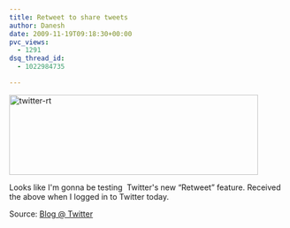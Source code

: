 ```yaml
---
title: Retweet to share tweets
author: Danesh
date: 2009-11-19T09:18:30+00:00
pvc_views:
  - 1291
dsq_thread_id:
  - 1022984735

---
```

[<img loading="lazy" class="alignnone size-medium wp-image-1870" title="twitter-rt" src="/wp-content/uploads/2009/11/twitter-rt-450x145.png" alt="twitter-rt" width="450" height="145" srcset="/wp-content/uploads/2009/11/twitter-rt-450x145.png 450w, /wp-content/uploads/2009/11/twitter-rt.png 782w" sizes="(max-width: 450px) 100vw, 450px" />][1]

Looks like I'm gonna be testing  Twitter's new &#8220;Retweet&#8221; feature. Received the above when I logged in to Twitter today.

Source: [Blog @ Twitter][2]

 [1]: /wp-content/uploads/2009/11/twitter-rt.png
 [2]: http://blog.twitter.com/2009/08/project-retweet-phase-one.html